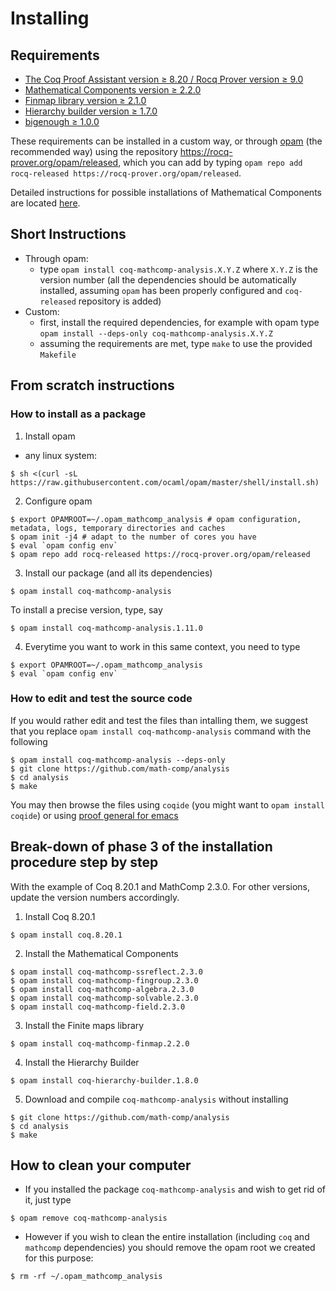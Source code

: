 # Installing

## Requirements

- [The Coq Proof Assistant version ≥ 8.20 / Rocq Prover version ≥ 9.0](https://rocq-prover.org)
- [Mathematical Components version ≥ 2.2.0](https://github.com/math-comp/math-comp)
- [Finmap library version ≥ 2.1.0](https://github.com/math-comp/finmap)
- [Hierarchy builder version ≥ 1.7.0](https://github.com/math-comp/hierarchy-builder)
- [bigenough ≥ 1.0.0](https://github.com/math-comp/bigenough)

These requirements can be installed in a custom way, or through
[opam](https://opam.ocaml.org/) (the recommended way) using
the repository https://rocq-prover.org/opam/released, which you can add by typing
`opam repo add rocq-released https://rocq-prover.org/opam/released`.

Detailed instructions for possible installations of Mathematical Components are located
[here](https://github.com/math-comp/math-comp/blob/master/INSTALL.md).

## Short Instructions

- Through opam:
  + type `opam install coq-mathcomp-analysis.X.Y.Z` where `X.Y.Z` is the version number
    (all the dependencies should be automatically installed, assuming `opam` has been properly
    configured and `coq-released` repository is added)
- Custom:
  + first, install the required dependencies, for example with opam
    type `opam install --deps-only coq-mathcomp-analysis.X.Y.Z`
  + assuming the requirements are met, type `make` to use the provided `Makefile`

## From scratch instructions

### How to install as a package

1. Install opam
- any linux system:
```
$ sh <(curl -sL https://raw.githubusercontent.com/ocaml/opam/master/shell/install.sh)
```

2. Configure opam
```
$ export OPAMROOT=~/.opam_mathcomp_analysis # opam configuration, metadata, logs, temporary directories and caches
$ opam init -j4 # adapt to the number of cores you have
$ eval `opam config env`
$ opam repo add rocq-released https://rocq-prover.org/opam/released
```
3. Install our package (and all its dependencies)
```
$ opam install coq-mathcomp-analysis
```
To install a precise version, type, say
```
$ opam install coq-mathcomp-analysis.1.11.0
```
4. Everytime you want to work in this same context, you need to type
```
$ export OPAMROOT=~/.opam_mathcomp_analysis 
$ eval `opam config env`
```

### How to edit and test the source code

If you would rather edit and test the files than intalling them, we suggest that you replace
`opam install coq-mathcomp-analysis` command with the following
```
$ opam install coq-mathcomp-analysis --deps-only
$ git clone https://github.com/math-comp/analysis
$ cd analysis
$ make
```
You may then browse the files using `coqide` (you might want to `opam install coqide`) or
using [proof general for emacs](https://github.com/ProofGeneral/PG)

## Break-down of phase 3 of the installation procedure step by step

With the example of Coq 8.20.1 and MathComp 2.3.0. For other versions, update the
version numbers accordingly.

1. Install Coq 8.20.1
```
$ opam install coq.8.20.1
```
2. Install the Mathematical Components
```
$ opam install coq-mathcomp-ssreflect.2.3.0
$ opam install coq-mathcomp-fingroup.2.3.0
$ opam install coq-mathcomp-algebra.2.3.0
$ opam install coq-mathcomp-solvable.2.3.0
$ opam install coq-mathcomp-field.2.3.0
```
3. Install the Finite maps library
```
$ opam install coq-mathcomp-finmap.2.2.0
```
4. Install the Hierarchy Builder
```
$ opam install coq-hierarchy-builder.1.8.0
```
5. Download and compile `coq-mathcomp-analysis` without installing
```
$ git clone https://github.com/math-comp/analysis
$ cd analysis
$ make
```

## How to clean your computer

- If you installed the package `coq-mathcomp-analysis` and wish to get rid of it, just type
```
$ opam remove coq-mathcomp-analysis
```
- However if you wish to clean the entire installation (including `coq` and `mathcomp` dependencies)
  you should remove the opam root we created for this purpose:
```
$ rm -rf ~/.opam_mathcomp_analysis
```
